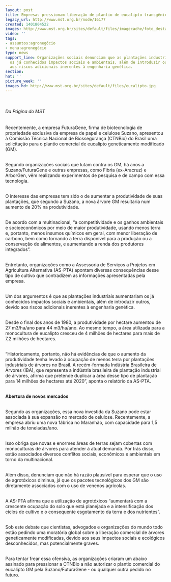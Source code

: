 ```yaml
---
layout: post
title: Empresas pressionam liberação de plantio de eucalipto transgênico
legacy_url: http://www.mst.org.br/node/16177
created: 1401804522
images: http://www.mst.org.br/sites/default/files/imagecache/foto_destaque/eucalipto.jpg
video: ''
tags:
- assuntos:agronegócio
- menu:agronegócio
type: news
support_line: Organizações sociais denunciam que as plantações industriais aumentariam
  os já conhecidos impactos sociais e ambientais, além de introduzir outros, devido
  aos riscos adicionais inerentes à engenharia genética.
section: 
hat: ''
picture_week: ''
images_hd: http://www.mst.org.br/sites/default/files/eucalipto.jpg
---
```

<p><br><br><em>Da Página do MST</em><br><br><br>Recentemente, a empresa FuturaGene, firma de biotecnologia de propriedade exclusiva da empresa de papel e celulose Suzano, apresentou à Comissão Técnica Nacional de Biossegurança (CTNBio) do Brasil uma solicitação para o plantio comercial de eucalipto geneticamente modificado (GM).</p><p><br>Segundo organizações sociais que lutam contra os GM, há anos a Suzano/FuturaGene e outras empresas, como Fibria (ex-Aracruz) e ArborGen, vêm realizando experimentos de pesquisa e de campo com essa tecnologia.&nbsp;</p><p><br>O interesse das empresas tem sido o de aumentar a produtividade de suas plantações, que segundo a Suzano, a nova árvore GM resultaria num aumento de 20% na produtividade.</p><p><br>De acordo com a multinacional, “a competitividade e os ganhos ambientais e socioeconômicos por meio de maior produtividade, usando menos terra e, portanto, menos insumos químicos em geral, com menor liberação de carbono, bem como tornando a terra disponível para a produção ou a conservação de alimentos, e aumentando a renda dos produtores integrados”.</p><p><br>Entretanto, organizações como a Assessoria de Serviços a Projetos em Agricultura Alternativa (AS-PTA) apontam diversas consequências desse tipo de cultivo que contradizem as informações apresentadas pela empresa.&nbsp;</p><p><br>Um dos argumentos é que as plantações industriais aumentariam os já conhecidos impactos sociais e ambientais, além de introduzir outros, devido aos riscos adicionais inerentes à engenharia genética.</p><p><br>Desde o final dos anos de 1980, a produtividade por hectare aumentou de 27 m3/ha/ano para 44 m3/ha/ano. Ao mesmo tempo, a área utilizada para a monocultura de eucalipto cresceu de 4 milhões de hectares para mais de 7,2 milhões de hectares.</p><p><br>“Historicamente, portanto, não há evidências de que o aumento da produtividade tenha levado à ocupação de menos terra por plantações industriais de árvores no Brasil. A recém-formada Indústria Brasileira de Árvores (IBA), que representa a indústria brasileira de plantação industrial de árvores, afirma que pretende duplicar a área desse tipo de plantação para 14 milhões de hectares até 2020”, aponta o relatório da AS-PTA.</p><p><br><strong>Abertura de novos mercados</strong></p><p><br>Segundo as organizações, essa nova investida da Suzano pode estar associada à sua expansão no mercado de celulose. Recentemente, a empresa abriu uma nova fábrica no Maranhão, com capacidade para 1,5 milhão de toneladas/ano.&nbsp;</p><p><br>Isso obriga que novas e enormes áreas de terras sejam cobertas com monoculturas de árvores para atender à atual demanda. Por trás disso, estão associados diversos conflitos sociais, econômicos e ambientais em torno da multinacional.</p><p><br>Além disso, denunciam que não há razão plausível para esperar que o uso de agrotóxicos diminua, já que os pacotes tecnológicos dos GM são diretamente associados com o uso de venenos agrícolas.</p><p><br>A AS-PTA afirma que a utilização de agrotóxicos “aumentará com a crescente ocupação do solo que está planejada e a intensificação dos ciclos de cultivo e o consequente esgotamento da terra e dos nutrientes”.</p><p><br>Sob este debate que cientistas, advogados e organizações do mundo todo estão pedindo uma moratória global sobre a liberação comercial de árvores geneticamente modificadas, devido aos seus impactos sociais e ecológicos desconhecidos, mas potencialmente graves.</p><p><br>Para tentar frear essa ofensiva, as organizações criaram um abaixo assinado para pressionar a CTNBio a não autorizar o plantio comercial do eucalipto GM pela Suzano/FuturaGene - ou qualquer outra pedido no futuro.</p><div>&nbsp;</div>
